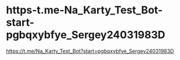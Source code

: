 # https-t.me-Na_Karty_Test_Bot-start-pgbqxybfye_Sergey24031983D
https://t.me/Na_Karty_Test_Bot?start=pgbqxybfye_Sergey24031983D
